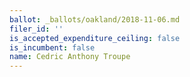 ```yaml
---
ballot: _ballots/oakland/2018-11-06.md
filer_id: ''
is_accepted_expenditure_ceiling: false
is_incumbent: false
name: Cedric Anthony Troupe
---
```

